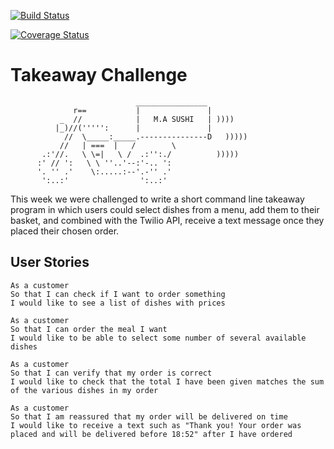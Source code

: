 [![Build Status](https://travis-ci.org/makersacademy/takeaway-challenge.svg?branch=master)](https://travis-ci.org/makersacademy/takeaway-challenge)

[![Coverage Status](https://coveralls.io/repos/github/makersacademy/takeaway-challenge/badge.svg?branch=mohamedIssaq)](https://coveralls.io/github/makersacademy/takeaway-challenge?branch=mohamedIssaq)


Takeaway Challenge
==================
```
                            ________________
              r==           |               |
           _  //            |   M.A SUSHI   | ))))
          |_)//(''''':      |               |
            //  \_____:_____.---------------D   )))))
           //   | ===  |   /        \
       .:'//.   \ \=|   \ /  .:'':./          )))))
      :' // ':   \ \ ''..'--:'-.. ':
      '. '' .'    \:.....:--'.-'' .'
       ':..:'                ':..:'

 ```

This week we were challenged to write a short command line takeaway program in which users could select dishes from a menu, add them to their basket, and combined with the Twilio API, receive a text message once they placed their chosen order.

User Stories
-----


```
As a customer
So that I can check if I want to order something
I would like to see a list of dishes with prices

As a customer
So that I can order the meal I want
I would like to be able to select some number of several available dishes

As a customer
So that I can verify that my order is correct
I would like to check that the total I have been given matches the sum of the various dishes in my order

As a customer
So that I am reassured that my order will be delivered on time
I would like to receive a text such as "Thank you! Your order was placed and will be delivered before 18:52" after I have ordered
```
